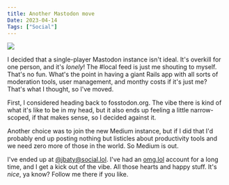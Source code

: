 ```yaml
---
title: Another Mastodon move
Date: 2023-04-14
Tags: ["Social"]
---
```



![](https://static.baty.net/images/small/mastodon.png#center)

I decided that a single-player Mastodon instance isn't ideal. It's overkill for one person, and it's _lonely_! The #local feed is just me shouting to myself. That's no fun. What's the point in having a giant Rails app with all sorts of moderation tools, user management, and monthy costs if it's just me? That's what I thought, so I've moved.

First, I considered heading back to fosstodon.org. The vibe there is kind of what it's like to be in my head, but it also ends up feeling a little narrow-scoped, if that makes sense, so I decided against it.

Another choice was to join the new Medium instance, but if I did that I'd probably end up posting nothing but listicles about productivity tools and we need zero more of those in the world. So Medium is out.

I've ended up at [@jbaty@social.lol](https://social.lol/@jbaty). I've had an [omg.lol](https://omg.lol/) account for a long time, and I get a kick out of the vibe. All those hearts and happy stuff. It's _nice_, ya know? Follow me there if you like.
